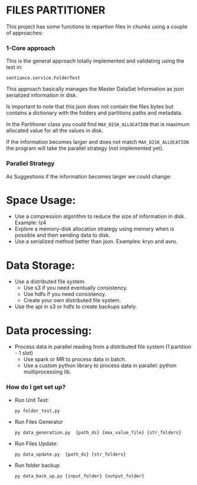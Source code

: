 # FILES PARTITIONER #

This project has some functions to repartion files in chunks using a couple of approaches:

### 1-Core approach ###

This is the general approach totally implemented and validating using the test in: 

```sentiance.service.FolderTest```

This approach basically manages the Master DataSet Information as json serialized information in disk.

Is important to note that this json does not contain the files bytes but contains a dictionary with the folders and partitions paths and metadata.

In the Partitioner class you could find ```MAX_DISK_ALLOCATION``` that is maximum allocated value for all the values in disk. 

If the information becomes larger and does not match ```MAX_DISK_ALLOCATION``` the program will take the parallel strategy (not implemented yet).

### Parallel Strategy ###

As Suggestions if the information becomes larger we could change:


# Space Usage:
* Use a compression algorithm to reduce the size of information in disk. Example: lz4
* Explore a memory-disk allocation strategy using memory when is possible and then sending data to disk.
* Use a serialized method better than json. Examples: kryo and avro.
# Data Storage:
* Use a distributed file system.
	- Use s3 if you need eventually consistency.
	- Use hdfs if you need consistency.
	- Create your own distributed file system.
* Use the api in s3 or hdfs to create backups safely.
# Data processing:
* Process data in parallel reading from a distributed file system (1 partition - 1 slot)
	- Use spark or MR to process data in batch.
	- Use a custom python library to process data in parallel: python multiprocessing lib.




### How do I get set up? ###

* Run Unit Test: 

	```py folder_test.py```

* Run Files Generator

	```py data_generation.py  {path_ds} {max_value_file} {str_folders}```

* Run Files Update:
	
	```py data_update.py  {path_ds} {str_folders}```
	
* Run folder backup

	```py data_back_up.py {input_folder} {output_folder}```

